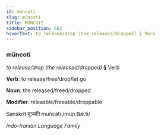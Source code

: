 ```yaml
---
id: müncoti
slug: müncoti
title: MÜNCOTİ
sidebar_position: 682
hoverText: to release/drop (the released/dropped) § Verb
---
```


### müncoti

*to release/drop (the released/dropped)* **§** Verb

**Verb**: to release/free/drop/let go

**Noun**: the released/freed/dropped

**Modifier**: releasble/freeable/droppable

Sanskrit मुञ्चति muñcáti  /muɲ.t͡ɕɐ́.ti/

*Indo-Iranian Language Family*